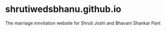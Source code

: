 # shrutiwedsbhanu.github.io
The marriage innvitation website for Shruti Joshi and Bhavani Shankar Pant
